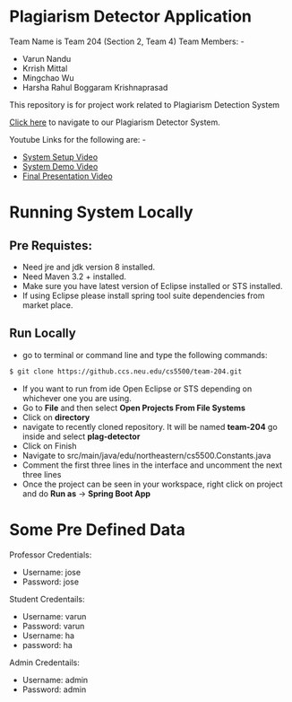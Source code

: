 # Plagiarism Detector Application
Team Name is Team 204 (Section 2, Team 4)
Team Members: -

- Varun Nandu
- Krrish Mittal
- Mingchao Wu
- Harsha Rahul Boggaram Krishnaprasad

This repository is for project work related to Plagiarism Detection System

[Click here](http://ec2-18-220-236-121.us-east-2.compute.amazonaws.com:8080/#!/) to navigate to our Plagiarism Detector System.

Youtube Links for the following are: - 

- [System Setup Video](https://youtu.be/QVDLmcSIhV4)
- [System Demo Video](https://youtu.be/wXKWnf0Sw0Y)
- [Final Presentation Video](https://youtu.be/pr6FZ3HxOKk)


# Running System Locally

## Pre Requistes:

- Need jre and jdk version 8 installed.
- Need Maven 3.2 + installed. 
- Make sure you have latest version of Eclipse installed or STS installed.
- If using Eclipse please install spring tool suite dependencies from market place.

## Run Locally

- go to terminal or command line and type the following commands:
```sh
$ git clone https://github.ccs.neu.edu/cs5500/team-204.git
```
- If you want to run from ide Open Eclipse or STS depending on whichever one you are using.
- Go to **File** and then select **Open Projects From File Systems**
- Click on **directory**
- navigate to recently cloned repository. It will be named **team-204** go inside and select **plag-detector**
- Click on Finish
- Navigate to src/main/java/edu/northeastern/cs5500.Constants.java
- Comment the first three lines in the interface and uncomment the next three lines
- Once the project can be seen in your workspace, right click on project and do **Run as** -> **Spring Boot App**


# Some Pre Defined Data

Professor Credentials: 
- Username: jose
- Password: jose

Student Credentails:
- Username: varun
- Password: varun
- Username: ha
- password: ha

Admin Credentails:
- Username: admin
- Password: admin
